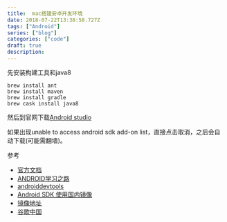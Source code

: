 ```yaml
---
title:  mac搭建安卓开发环境
date: 2018-07-22T13:38:58.727Z
tags: ["Android"]
series: ["blog"]
categories: ["code"]
draft: true
description:
---
```


先安装构建工具和java8
```
brew install ant
brew install maven
brew install gradle
brew cask install java8
```

然后到官网下载[Android studio](https://developer.android.google.cn/studio/)

如果出现unable to access android sdk add-on list，直接点击取消，之后会自动下载(可能需翻墙)。



参考
- [官方文档](https://developer.android.com/studio/install?hl=zh-cn)
- [ANDROID学习之路](http://stormzhang.com/android/2014/07/07/learn-android-from-rookie/)
- [androiddevtools](http://www.androiddevtools.cn/)
- [Android SDK 使用国内镜像](https://blog.csdn.net/zdw_wym/article/details/74942772)
- [镜像地址](https://www.jianshu.com/p/53080a8cbc95)
- [谷歌中国](https://developer.android.google.cn/)